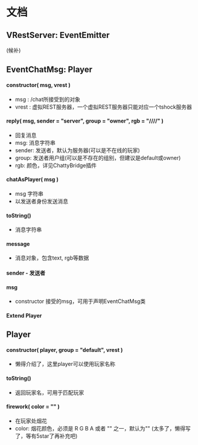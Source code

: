 # 文档
## VRestServer: EventEmitter
(候补)
## EventChatMsg: Player
#### constructor( msg, vrest )
* msg : /chat所接受到的对象
* vrest : 虚拟REST服务器，一个虚拟REST服务器只能对应一个tshock服务器
#### reply( msg, sender = "server", group = "owner", rgb = "////" )
* 回复消息
* msg: 消息字符串
* sender: 发送者，默认为服务器(可以是不在线的玩家)
* group: 发送者用户组(可以是不存在的组别，但建议是default或owner)
* rgb: 颜色，详见ChattyBridge插件
#### chatAsPlayer( msg )
* msg 字符串
* 以发送者身份发送消息
#### toString()
* 消息字符串
#### message
* 消息对象，包含text, rgb等数据
#### sender - 发送者
#### msg
* constructor 接受的msg，可用于声明EventChatMsg类
#### Extend Player
## Player
#### constructor( player, group = "default", vrest )
* 懒得介绍了，这里player可以使用玩家名称
#### toString()
* 返回玩家名，可用于匹配玩家
#### firework( color = "" )
* 在玩家处烟花
* color: 烟花颜色，必须是 R G B A 或者 "" 之一，默认为""
(太多了，懒得写了，等有5star了再补充吧)